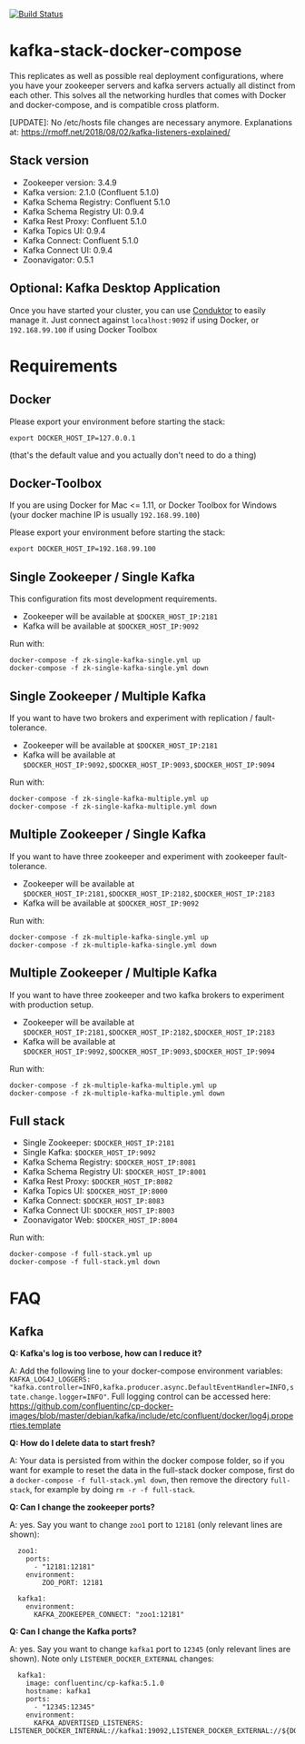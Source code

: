 [![Build Status](https://travis-ci.org/simplesteph/kafka-stack-docker-compose.svg?branch=master)](https://travis-ci.org/simplesteph/kafka-stack-docker-compose)

# kafka-stack-docker-compose

This replicates as well as possible real deployment configurations, where you have your zookeeper servers and kafka servers actually all distinct from each other. This solves all the networking hurdles that comes with Docker and docker-compose, and is compatible cross platform.

[UPDATE]: No /etc/hosts file changes are necessary anymore. Explanations at: https://rmoff.net/2018/08/02/kafka-listeners-explained/

## Stack version

  - Zookeeper version: 3.4.9
  - Kafka version: 2.1.0 (Confluent 5.1.0)
  - Kafka Schema Registry: Confluent 5.1.0
  - Kafka Schema Registry UI: 0.9.4
  - Kafka Rest Proxy: Confluent 5.1.0
  - Kafka Topics UI: 0.9.4
  - Kafka Connect: Confluent 5.1.0
  - Kafka Connect UI: 0.9.4
  - Zoonavigator: 0.5.1


## Optional: Kafka Desktop Application

Once you have started your cluster, you can use [Conduktor](https://www.conduktor.io/) to easily manage it. 
Just connect against `localhost:9092` if using Docker, or `192.168.99.100` if using Docker Toolbox

# Requirements

## Docker

Please export your environment before starting the stack:
```
export DOCKER_HOST_IP=127.0.0.1
```
(that's the default value and you actually don't need to do a thing)

## Docker-Toolbox
If you are using Docker for Mac <= 1.11, or Docker Toolbox for Windows
(your docker machine IP is usually `192.168.99.100`)

Please export your environment before starting the stack:
```
export DOCKER_HOST_IP=192.168.99.100
```

## Single Zookeeper / Single Kafka

This configuration fits most development requirements.

 - Zookeeper will be available at `$DOCKER_HOST_IP:2181`
 - Kafka will be available at `$DOCKER_HOST_IP:9092`


Run with:
```
docker-compose -f zk-single-kafka-single.yml up
docker-compose -f zk-single-kafka-single.yml down
```

## Single Zookeeper / Multiple Kafka

If you want to have two brokers and experiment with replication / fault-tolerance.

- Zookeeper will be available at `$DOCKER_HOST_IP:2181`
- Kafka will be available at `$DOCKER_HOST_IP:9092,$DOCKER_HOST_IP:9093,$DOCKER_HOST_IP:9094`


Run with:
```
docker-compose -f zk-single-kafka-multiple.yml up
docker-compose -f zk-single-kafka-multiple.yml down
```

## Multiple Zookeeper / Single Kafka

If you want to have three zookeeper and experiment with zookeeper fault-tolerance.

- Zookeeper will be available at `$DOCKER_HOST_IP:2181,$DOCKER_HOST_IP:2182,$DOCKER_HOST_IP:2183`
- Kafka will be available at `$DOCKER_HOST_IP:9092`

Run with:
```
docker-compose -f zk-multiple-kafka-single.yml up
docker-compose -f zk-multiple-kafka-single.yml down
```


## Multiple Zookeeper / Multiple Kafka

If you want to have three zookeeper and two kafka brokers to experiment with production setup.

- Zookeeper will be available at `$DOCKER_HOST_IP:2181,$DOCKER_HOST_IP:2182,$DOCKER_HOST_IP:2183`
- Kafka will be available at `$DOCKER_HOST_IP:9092,$DOCKER_HOST_IP:9093,$DOCKER_HOST_IP:9094`

Run with:
```
docker-compose -f zk-multiple-kafka-multiple.yml up
docker-compose -f zk-multiple-kafka-multiple.yml down
```


## Full stack

 - Single Zookeeper: `$DOCKER_HOST_IP:2181`
 - Single Kafka: `$DOCKER_HOST_IP:9092`
 - Kafka Schema Registry: `$DOCKER_HOST_IP:8081`
 - Kafka Schema Registry UI: `$DOCKER_HOST_IP:8001`
 - Kafka Rest Proxy: `$DOCKER_HOST_IP:8082`
 - Kafka Topics UI: `$DOCKER_HOST_IP:8000`
 - Kafka Connect: `$DOCKER_HOST_IP:8083`
 - Kafka Connect UI: `$DOCKER_HOST_IP:8003`
 - Zoonavigator Web: `$DOCKER_HOST_IP:8004`


 Run with:
 ```
 docker-compose -f full-stack.yml up
 docker-compose -f full-stack.yml down
 ```

# FAQ

## Kafka

**Q: Kafka's log is too verbose, how can I reduce it?**

A: Add the following line to your docker-compose environment variables: `KAFKA_LOG4J_LOGGERS: "kafka.controller=INFO,kafka.producer.async.DefaultEventHandler=INFO,state.change.logger=INFO"`. Full logging control can be accessed here: https://github.com/confluentinc/cp-docker-images/blob/master/debian/kafka/include/etc/confluent/docker/log4j.properties.template

**Q: How do I delete data to start fresh?**

A: Your data is persisted from within the docker compose folder, so if you want for example to reset the data in the full-stack docker compose, first do a `docker-compose -f full-stack.yml down`, then remove the directory `full-stack`, for example by doing `rm -r -f full-stack`.

**Q: Can I change the zookeeper ports?**

A: yes. Say you want to change `zoo1` port to `12181` (only relevant lines are shown):
```
  zoo1:
    ports:
      - "12181:12181"
    environment:
        ZOO_PORT: 12181
        
  kafka1:
    environment:
      KAFKA_ZOOKEEPER_CONNECT: "zoo1:12181"
```

**Q: Can I change the Kafka ports?**

A: yes. Say you want to change `kafka1` port to `12345` (only relevant lines are shown). Note only `LISTENER_DOCKER_EXTERNAL` changes:
```
  kafka1:
    image: confluentinc/cp-kafka:5.1.0
    hostname: kafka1
    ports:
      - "12345:12345"
    environment:
      KAFKA_ADVERTISED_LISTENERS: LISTENER_DOCKER_INTERNAL://kafka1:19092,LISTENER_DOCKER_EXTERNAL://${DOCKER_HOST_IP:-127.0.0.1}:12345
```
